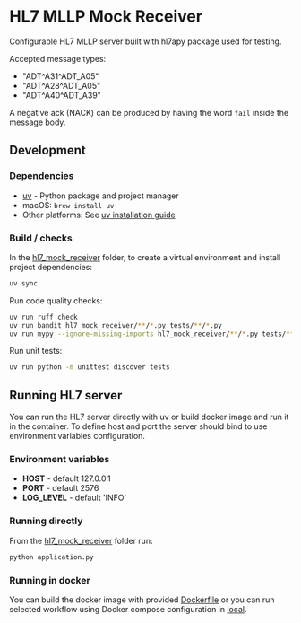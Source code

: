 # HL7 MLLP Mock Receiver

Configurable HL7 MLLP server built with hl7apy package used for testing.

Accepted message types:

- "ADT^A31^ADT_A05"
- "ADT^A28^ADT_A05"
- "ADT^A40^ADT_A39"

A negative ack (NACK) can be produced by having the word `fail` inside the message body.

## Development

### Dependencies

- [uv](https://docs.astral.sh/uv/) - Python package and project manager
- macOS: `brew install uv`
- Other platforms: See [uv installation guide](https://docs.astral.sh/uv/getting-started/installation/)

### Build / checks

In the [hl7_mock_receiver](.) folder, to create a virtual environment and install project dependencies:

```bash
uv sync
```

Run code quality checks:

```bash
uv run ruff check
uv run bandit hl7_mock_receiver/**/*.py tests/**/*.py
uv run mypy --ignore-missing-imports hl7_mock_receiver/**/*.py tests/**/*.py
```

Run unit tests:

```bash
uv run python -m unittest discover tests
```

## Running HL7 server

You can run the HL7 server directly with uv or build docker image and run it in the container.
To define host and port the server should bind to use environment variables configuration.

### Environment variables

- **HOST** - default 127.0.0.1
- **PORT** - default 2576
- **LOG_LEVEL** - default 'INFO'

### Running directly

From the [hl7_mock_receiver](.) folder run:

```bash
python application.py
```

### Running in docker

You can build the docker image with provided [Dockerfile](./Dockerfile) or you can run selected workflow
using Docker compose configuration in [local](../local/README.md).
